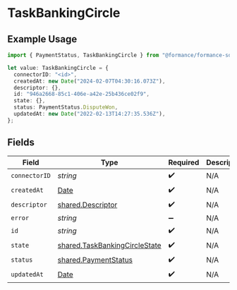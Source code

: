 # TaskBankingCircle

## Example Usage

```typescript
import { PaymentStatus, TaskBankingCircle } from "@formance/formance-sdk/sdk/models/shared";

let value: TaskBankingCircle = {
  connectorID: "<id>",
  createdAt: new Date("2024-02-07T04:30:16.073Z"),
  descriptor: {},
  id: "946a2668-85c1-406e-a42e-25b436ce02f9",
  state: {},
  status: PaymentStatus.DisputeWon,
  updatedAt: new Date("2022-02-13T14:27:35.536Z"),
};
```

## Fields

| Field                                                                                         | Type                                                                                          | Required                                                                                      | Description                                                                                   |
| --------------------------------------------------------------------------------------------- | --------------------------------------------------------------------------------------------- | --------------------------------------------------------------------------------------------- | --------------------------------------------------------------------------------------------- |
| `connectorID`                                                                                 | *string*                                                                                      | :heavy_check_mark:                                                                            | N/A                                                                                           |
| `createdAt`                                                                                   | [Date](https://developer.mozilla.org/en-US/docs/Web/JavaScript/Reference/Global_Objects/Date) | :heavy_check_mark:                                                                            | N/A                                                                                           |
| `descriptor`                                                                                  | [shared.Descriptor](../../../sdk/models/shared/descriptor.md)                                 | :heavy_check_mark:                                                                            | N/A                                                                                           |
| `error`                                                                                       | *string*                                                                                      | :heavy_minus_sign:                                                                            | N/A                                                                                           |
| `id`                                                                                          | *string*                                                                                      | :heavy_check_mark:                                                                            | N/A                                                                                           |
| `state`                                                                                       | [shared.TaskBankingCircleState](../../../sdk/models/shared/taskbankingcirclestate.md)         | :heavy_check_mark:                                                                            | N/A                                                                                           |
| `status`                                                                                      | [shared.PaymentStatus](../../../sdk/models/shared/paymentstatus.md)                           | :heavy_check_mark:                                                                            | N/A                                                                                           |
| `updatedAt`                                                                                   | [Date](https://developer.mozilla.org/en-US/docs/Web/JavaScript/Reference/Global_Objects/Date) | :heavy_check_mark:                                                                            | N/A                                                                                           |